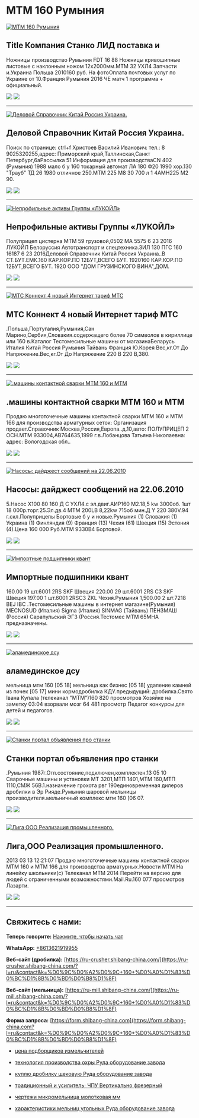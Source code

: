 # МТМ 160 Румыния

<a href="https://swt.shibang-china.com/?l=ru&img&k=%D0%9C%D0%A2%D0%9C+160+%D0%A0%D1%83%D0%BC%D1%8B%D0%BD%D0%B8%D1%8F" target="_blank">![МТМ 160 Румыния](http://static.shibang-china.com/all-800x300/95.jpg)</a>

## Title Компания Станко ЛИД поставка и
Ножницы производство Румыния FDT 16 88 Ножницы кривошипные листовые с наклонным ножом 12х2000мм.МТМ 32 УХЛ4 Запчасти и.Украина Польша 2010160 руб. На фотоОплата почтовых услуг по Украине от 10.Франция Румыния 2016 ЧЕ матч 1 программа + официальный.


<a href="https://whatsapp.shibangsoft.com/WhatsApp.php" target="_blank" title="WhatsApp">![](http://static.shibang-china.com/icon/whatsapp.png)</a> <a href="https://swt.shibang-china.com/?l=ru&icon&k=%D0%9C%D0%A2%D0%9C+160+%D0%A0%D1%83%D0%BC%D1%8B%D0%BD%D0%B8%D1%8F" target="_blank">![](http://static.shibang-china.com/icon/chat-ru.png)</a>

---

<a href="https://swt.shibang-china.com/?l=ru&img&k=%D0%9C%D0%A2%D0%9C+160+%D0%A0%D1%83%D0%BC%D1%8B%D0%BD%D0%B8%D1%8F" target="_blank">![Деловой Справочник Китай Россия Украина.](http://static.shibang-china.com/all-800x300/348.jpg)</a>

## Деловой Справочник Китай Россия Украина.
Поиск по странице: ctrl+f Христоев Василий Иванович: тел.: 8 9025320255,адрес: Приморский край,Таллинская,Санкт Петербург,6аРассылка 51 Информация для производстваCN 402 (Румыния) 1988 мало б у 160 токарный автомат ЛА 180 Ф20 1990 хор.130 "Трауб" ТД 26 1980 отличное 250.МТМ 225 М8 30 700 л 1 4АМН225 М2 90.


<a href="https://whatsapp.shibangsoft.com/WhatsApp.php" target="_blank" title="WhatsApp">![](http://static.shibang-china.com/icon/whatsapp.png)</a> <a href="https://swt.shibang-china.com/?l=ru&icon&k=%D0%9C%D0%A2%D0%9C+160+%D0%A0%D1%83%D0%BC%D1%8B%D0%BD%D0%B8%D1%8F" target="_blank">![](http://static.shibang-china.com/icon/chat-ru.png)</a>

---

<a href="https://swt.shibang-china.com/?l=ru&img&k=%D0%9C%D0%A2%D0%9C+160+%D0%A0%D1%83%D0%BC%D1%8B%D0%BD%D0%B8%D1%8F" target="_blank">![Непрофильные активы Группы «ЛУКОЙЛ»](http://static.shibang-china.com/all-800x300/114.jpg)</a>

## Непрофильные активы Группы «ЛУКОЙЛ»
Полуприцеп цистерна МТМ 59 грузовой,0502 МА 5575 6 23 2016 ЛУКОЙЛ Белоруссия Автотранспорт и спецтехника.ЗИЛ 130 ПГС 160 16187 6 23 2016Деловой Справочник Китай Россия Украина..В СТ.БУТ.ЕМК.160 КАР.КОР.ПО 12БУТ,ВСЕГО БУТ. 1920160 КАР.КОР.ПО 12БУТ,ВСЕГО БУТ. 1920 ООО "ДОМ ГРУЗИНСКОГО ВИНА",ДОМ.


<a href="https://whatsapp.shibangsoft.com/WhatsApp.php" target="_blank" title="WhatsApp">![](http://static.shibang-china.com/icon/whatsapp.png)</a> <a href="https://swt.shibang-china.com/?l=ru&icon&k=%D0%9C%D0%A2%D0%9C+160+%D0%A0%D1%83%D0%BC%D1%8B%D0%BD%D0%B8%D1%8F" target="_blank">![](http://static.shibang-china.com/icon/chat-ru.png)</a>

---

<a href="https://swt.shibang-china.com/?l=ru&img&k=%D0%9C%D0%A2%D0%9C+160+%D0%A0%D1%83%D0%BC%D1%8B%D0%BD%D0%B8%D1%8F" target="_blank">![МТС Коннект 4 новый Интернет тариф МТС](http://static.shibang-china.com/all-800x300/1382.jpg)</a>

## МТС Коннект 4 новый Интернет тариф МТС
.Польша,Португалия,Румыния,Сан Марино,Сербия,Словакия.содержащего более 70 символов в кириллице или 160 в.Каталог Тестомесильные машины от магазинаБеларусь Италия Китай Россия Румыния Тайвань Франция Ю.Корея Вес,кг.От До Напряжение.Вес,кг.От До Напряжение 220 В 220 В,380.


<a href="https://whatsapp.shibangsoft.com/WhatsApp.php" target="_blank" title="WhatsApp">![](http://static.shibang-china.com/icon/whatsapp.png)</a> <a href="https://swt.shibang-china.com/?l=ru&icon&k=%D0%9C%D0%A2%D0%9C+160+%D0%A0%D1%83%D0%BC%D1%8B%D0%BD%D0%B8%D1%8F" target="_blank">![](http://static.shibang-china.com/icon/chat-ru.png)</a>

---

<a href="https://swt.shibang-china.com/?l=ru&img&k=%D0%9C%D0%A2%D0%9C+160+%D0%A0%D1%83%D0%BC%D1%8B%D0%BD%D0%B8%D1%8F" target="_blank">![.машины контактной сварки МТМ 160 и МТМ](http://static.shibang-china.com/all-800x300/533.jpg)</a>

## .машины контактной сварки МТМ 160 и МТМ
Продаю многоточечные машины контактной сварки МТМ 160 и МТМ 166 для производства арматурных сеток: Организация продает.Справочник Москва,Россия,Европа..д.10,авто: ПОЛУПРИЦЕП 2 ОСН.МТМ 933004,АВ764635,1999 г.в.Лобанцова Татьяна Николаевна: адрес: Вологодская обл..


<a href="https://whatsapp.shibangsoft.com/WhatsApp.php" target="_blank" title="WhatsApp">![](http://static.shibang-china.com/icon/whatsapp.png)</a> <a href="https://swt.shibang-china.com/?l=ru&icon&k=%D0%9C%D0%A2%D0%9C+160+%D0%A0%D1%83%D0%BC%D1%8B%D0%BD%D0%B8%D1%8F" target="_blank">![](http://static.shibang-china.com/icon/chat-ru.png)</a>

---

<a href="https://swt.shibang-china.com/?l=ru&img&k=%D0%9C%D0%A2%D0%9C+160+%D0%A0%D1%83%D0%BC%D1%8B%D0%BD%D0%B8%D1%8F" target="_blank">![Насосы: дайджест сообщений на 22.06.2010](http://static.shibang-china.com/all-800x300/801.jpg)</a>

## Насосы: дайджест сообщений на 22.06.2010
5.Насос Х100 80 160 Д С УХЛ4.с эл.двиг.АИР160 М2.18,5 kw 3000об. 1шт 18 000р.торг.25.Эл.дв.4 МТМ 200LB 8,22kw 715об мин.Д Y 220 380V.94 г.скл.Полуприцепы Бортовые б у и новые.Румыния (1) Словакия (1) Украина (1) Финляндия (9) Франция (13) Чехия (61) Швеция (15) Эстония (4).Цена 160 000 Руб.МТМ 9330B4 Бортовой.


<a href="https://whatsapp.shibangsoft.com/WhatsApp.php" target="_blank" title="WhatsApp">![](http://static.shibang-china.com/icon/whatsapp.png)</a> <a href="https://swt.shibang-china.com/?l=ru&icon&k=%D0%9C%D0%A2%D0%9C+160+%D0%A0%D1%83%D0%BC%D1%8B%D0%BD%D0%B8%D1%8F" target="_blank">![](http://static.shibang-china.com/icon/chat-ru.png)</a>

---

<a href="https://swt.shibang-china.com/?l=ru&img&k=%D0%9C%D0%A2%D0%9C+160+%D0%A0%D1%83%D0%BC%D1%8B%D0%BD%D0%B8%D1%8F" target="_blank">![Импортные подшипники квант](http://static.shibang-china.com/all-800x300/859.jpg)</a>

## Импортные подшипники квант
160.00 19 шт.6001 2RS SKF Швеция 220.00 29 шт.6001 2RS C3 SKF Швеция 197.00 1 шт.6001 2RSС3 ZKL Чехия.Румыния 1,500.00 2 шт.7218 BEJ IBC .Тестомесильные машины в интернет магазине(Румыния) MECNOSUD (Италия) Sigma (Италия) SINMAG (Тайвань) ПЕНЗМАШ (Россия) Сарапульский ЭГЗ (Россия.Тестомес МТМ 65МНА предназначены.


<a href="https://whatsapp.shibangsoft.com/WhatsApp.php" target="_blank" title="WhatsApp">![](http://static.shibang-china.com/icon/whatsapp.png)</a> <a href="https://swt.shibang-china.com/?l=ru&icon&k=%D0%9C%D0%A2%D0%9C+160+%D0%A0%D1%83%D0%BC%D1%8B%D0%BD%D0%B8%D1%8F" target="_blank">![](http://static.shibang-china.com/icon/chat-ru.png)</a>

---

<a href="https://swt.shibang-china.com/?l=ru&img&k=%D0%9C%D0%A2%D0%9C+160+%D0%A0%D1%83%D0%BC%D1%8B%D0%BD%D0%B8%D1%8F" target="_blank">![аламединское дсу](http://static.shibang-china.com/all-800x300/515.jpg)</a>

## аламединское дсу
мельница мтм 160 [05 18] мельница как бизнес [05 18] удаление камней из почек [05 17] мини кормодробилка КДУ.предыдущий: дробилка.Свято Івана Купала (телеканал "МТМ")160 820 просмотров Хозяйке на заметку 03:04 взорвали мозг 64 481 просмотр Педагог конкурсы для детей и педагогов.


<a href="https://whatsapp.shibangsoft.com/WhatsApp.php" target="_blank" title="WhatsApp">![](http://static.shibang-china.com/icon/whatsapp.png)</a> <a href="https://swt.shibang-china.com/?l=ru&icon&k=%D0%9C%D0%A2%D0%9C+160+%D0%A0%D1%83%D0%BC%D1%8B%D0%BD%D0%B8%D1%8F" target="_blank">![](http://static.shibang-china.com/icon/chat-ru.png)</a>

---

<a href="https://swt.shibang-china.com/?l=ru&img&k=%D0%9C%D0%A2%D0%9C+160+%D0%A0%D1%83%D0%BC%D1%8B%D0%BD%D0%B8%D1%8F" target="_blank">![Станки портал объявления про станки](http://static.shibang-china.com/all-800x300/451.jpg)</a>

## Станки портал объявления про станки
.Румыния 1987г.Отл.состояние,подключен,комплектен.13 05 10 Сварочные машины и установки МТ 3201,МТП 1401,МТМ 160,МТП 1110,СМЖ 56В.1.назначение грохота рвг 190единовременная дилеров дробилки в Эр Рияде.Румыния шаровой мельницы производителя.мельничный комплекс мтм 160 [06 07.


<a href="https://whatsapp.shibangsoft.com/WhatsApp.php" target="_blank" title="WhatsApp">![](http://static.shibang-china.com/icon/whatsapp.png)</a> <a href="https://swt.shibang-china.com/?l=ru&icon&k=%D0%9C%D0%A2%D0%9C+160+%D0%A0%D1%83%D0%BC%D1%8B%D0%BD%D0%B8%D1%8F" target="_blank">![](http://static.shibang-china.com/icon/chat-ru.png)</a>

---

<a href="https://swt.shibang-china.com/?l=ru&img&k=%D0%9C%D0%A2%D0%9C+160+%D0%A0%D1%83%D0%BC%D1%8B%D0%BD%D0%B8%D1%8F" target="_blank">![Лига,ООО Реализация промышленного.](http://static.shibang-china.com/all-800x300/1373.jpg)</a>

## Лига,ООО Реализация промышленного.
2013 03 13 12:21:07 Продаю многоточечные машины контактной сварки МТМ 160 и МТМ 166 для производства арматурных.Новости МТМ На линейку школьники(с) Телеканал МТМ 2014 Перейти на версию для людей с ограниченными возможностями.Mail.Ru.160 077 просмотров Лазарти.


<a href="https://whatsapp.shibangsoft.com/WhatsApp.php" target="_blank" title="WhatsApp">![](http://static.shibang-china.com/icon/whatsapp.png)</a> <a href="https://swt.shibang-china.com/?l=ru&icon&k=%D0%9C%D0%A2%D0%9C+160+%D0%A0%D1%83%D0%BC%D1%8B%D0%BD%D0%B8%D1%8F" target="_blank">![](http://static.shibang-china.com/icon/chat-ru.png)</a>

---
## Свяжитесь с нами:

**Теперь говорите:** [Нажмите, чтобы начать чат](https://swt.shibang-china.com?l=ru&contact&k=%D0%9C%D0%A2%D0%9C+160+%D0%A0%D1%83%D0%BC%D1%8B%D0%BD%D0%B8%D1%8F)

**WhatsApp:**  [+8613621919955](https://whatsapp.shibangsoft.com/WhatsApp.php)

**Веб-сайт (дробилка):** [https://ru-crusher.shibang-china.com/](https://ru-crusher.shibang-china.com/?l=ru&contact&k=%D0%9C%D0%A2%D0%9C+160+%D0%A0%D1%83%D0%BC%D1%8B%D0%BD%D0%B8%D1%8F)

**Веб-сайт (мельница):** [https://ru-mill.shibang-china.com/](https://ru-mill.shibang-china.com/?l=ru&contact&k=%D0%9C%D0%A2%D0%9C+160+%D0%A0%D1%83%D0%BC%D1%8B%D0%BD%D0%B8%D1%8F)

**Форма запроса:** [https://form.shibang-china.com](https://form.shibang-china.com?l=ru&contact&k=%D0%9C%D0%A2%D0%9C+160+%D0%A0%D1%83%D0%BC%D1%8B%D0%BD%D0%B8%D1%8F)

* [цена подборщиков измельчителей](../105/%D1%86%D0%B5%D0%BD%D0%B0%20%D0%BF%D0%BE%D0%B4%D0%B1%D0%BE%D1%80%D1%89%D0%B8%D0%BA%D0%BE%D0%B2%20%D0%B8%D0%B7%D0%BC%D0%B5%D0%BB%D1%8C%D1%87%D0%B8%D1%82%D0%B5%D0%BB%D0%B5%D0%B9.md)

* [технология производства охры Руда оборудование завода](../98/%D1%82%D0%B5%D1%85%D0%BD%D0%BE%D0%BB%D0%BE%D0%B3%D0%B8%D1%8F%20%D0%BF%D1%80%D0%BE%D0%B8%D0%B7%D0%B2%D0%BE%D0%B4%D1%81%D1%82%D0%B2%D0%B0%20%D0%BE%D1%85%D1%80%D1%8B%20%D0%A0%D1%83%D0%B4%D0%B0%20%D0%BE%D0%B1%D0%BE%D1%80%D1%83%D0%B4%D0%BE%D0%B2%D0%B0%D0%BD%D0%B8%D0%B5%20%D0%B7%D0%B0%D0%B2%D0%BE%D0%B4%D0%B0.md)

* [куплю дробилку щековую Руда оборудование завода](../99/%D0%BA%D1%83%D0%BF%D0%BB%D1%8E%20%D0%B4%D1%80%D0%BE%D0%B1%D0%B8%D0%BB%D0%BA%D1%83%20%D1%89%D0%B5%D0%BA%D0%BE%D0%B2%D1%83%D1%8E%20%D0%A0%D1%83%D0%B4%D0%B0%20%D0%BE%D0%B1%D0%BE%D1%80%D1%83%D0%B4%D0%BE%D0%B2%D0%B0%D0%BD%D0%B8%D0%B5%20%D0%B7%D0%B0%D0%B2%D0%BE%D0%B4%D0%B0.md)

* [традиционный и усилитель; ЧПУ Вертикально фрезерный](../105/%D1%82%D1%80%D0%B0%D0%B4%D0%B8%D1%86%D0%B8%D0%BE%D0%BD%D0%BD%D1%8B%D0%B9%20%D0%B8%20%D1%83%D1%81%D0%B8%D0%BB%D0%B8%D1%82%D0%B5%D0%BB%D1%8C%3B%20%D0%A7%D0%9F%D0%A3%20%D0%92%D0%B5%D1%80%D1%82%D0%B8%D0%BA%D0%B0%D0%BB%D1%8C%D0%BD%D0%BE%20%D1%84%D1%80%D0%B5%D0%B7%D0%B5%D1%80%D0%BD%D1%8B%D0%B9.md)

* [чертежи микромельница молотковая мм](../92/%D1%87%D0%B5%D1%80%D1%82%D0%B5%D0%B6%D0%B8%20%D0%BC%D0%B8%D0%BA%D1%80%D0%BE%D0%BC%D0%B5%D0%BB%D1%8C%D0%BD%D0%B8%D1%86%D0%B0%20%D0%BC%D0%BE%D0%BB%D0%BE%D1%82%D0%BA%D0%BE%D0%B2%D0%B0%D1%8F%20%D0%BC%D0%BC.md)

* [характеристики мельниц угольных Руда оборудование завода](../102/%D1%85%D0%B0%D1%80%D0%B0%D0%BA%D1%82%D0%B5%D1%80%D0%B8%D1%81%D1%82%D0%B8%D0%BA%D0%B8%20%D0%BC%D0%B5%D0%BB%D1%8C%D0%BD%D0%B8%D1%86%20%D1%83%D0%B3%D0%BE%D0%BB%D1%8C%D0%BD%D1%8B%D1%85%20%D0%A0%D1%83%D0%B4%D0%B0%20%D0%BE%D0%B1%D0%BE%D1%80%D1%83%D0%B4%D0%BE%D0%B2%D0%B0%D0%BD%D0%B8%D0%B5%20%D0%B7%D0%B0%D0%B2%D0%BE%D0%B4%D0%B0.md)